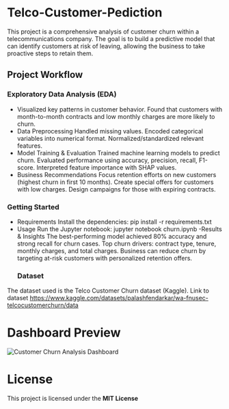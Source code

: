 # Telco-Customer-Pediction

This project is a comprehensive analysis of customer churn within a telecommunications company. The goal is to build a predictive model that can identify customers at risk of leaving, allowing the business to take proactive steps to retain them.

## Project Workflow

### Exploratory Data Analysis (EDA)
- Visualized key patterns in customer behavior.
Found that customers with month-to-month contracts and low monthly charges are more likely to churn.
- Data Preprocessing
Handled missing values.
Encoded categorical variables into numerical format.
Normalized/standardized relevant features.
- Model Training & Evaluation
Trained machine learning models to predict churn.
Evaluated performance using accuracy, precision, recall, F1-score.
Interpreted feature importance with SHAP values.
- Business Recommendations
Focus retention efforts on new customers (highest churn in first 10 months).
Create special offers for customers with low charges.
Design campaigns for those with expiring contracts.

### Getting Started
- Requirements
Install the dependencies:
pip install -r requirements.txt
- Usage
Run the Jupyter notebook:
jupyter notebook churn.ipynb
-Results & Insights
The best-performing model achieved 80% accuracy and strong recall for churn cases.
Top churn drivers: contract type, tenure, monthly charges, and total charges.
Business can reduce churn by targeting at-risk customers with personalized retention offers.
  ### Dataset
The dataset used is the Telco Customer Churn dataset (Kaggle).
Link to dataset
https://www.kaggle.com/datasets/palashfendarkar/wa-fnusec-telcocustomerchurn/data

# Dashboard Preview
![Customer Churn Analysis Dashboard](https://github.com/user-attachments/assets/f9675061-d8d8-4368-9b7c-4e543e930256)


# License

This project is licensed under the **MIT License**
